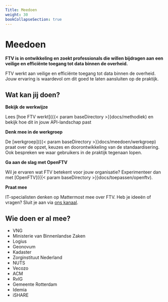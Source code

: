 ```yaml
---
Title: Meedoen
weight: 30
bookCollapseSection: true
---
```


# Meedoen

**FTV is in ontwikkeling en zoekt professionals die willen bijdragen aan een veilige en efficiënte toegang tot data binnen de overheid.**

FTV werkt aan veilige en efficiënte toegang tot data binnen de overheid. Jouw ervaring is waardevol om dit goed te laten aansluiten op de praktijk.

## Wat kan jij doen?

**Bekijk de werkwijze**

Lees [hoe FTV werkt]({{< param baseDirectory >}}docs/methodiek) en bekijk hoe dit in jouw API-landschap past

**Denk mee in de werkgroep**

De [werkgroep]({{< param baseDirectory >}}docs/meedoen/werkgroep) praat over de opzet, keuzes en doorontwikkeling van de standaardisering. Ook bespreken we waar gebruikers in de praktijk tegenaan lopen.

**Ga aan de slag met OpenFTV**

Wil je ervaren wat FTV betekent voor jouw organisatie? Experimenteer dan met [OpenFTV]({{< param baseDirectory >}}docs/toepassen/openftv).

**Praat mee**

IT-specialisten denken op Mattermost mee over FTV. Heb je ideeën of vragen? Sluit je aan via [ons kanaal](https://digilab.overheid.nl/chat/digilab/channels/federatieve-toegangsverlening).

## Wie doen er al mee?

- VNG
- Ministerie van Binnenlandse Zaken
- Logius
- Geonovum
- Kadaster
- Zorginstituut Nederland
- NUTS
- Vecozo
- ACM
- RvIG
- Gemeente Rotterdam
- Idemia
- iSHARE
